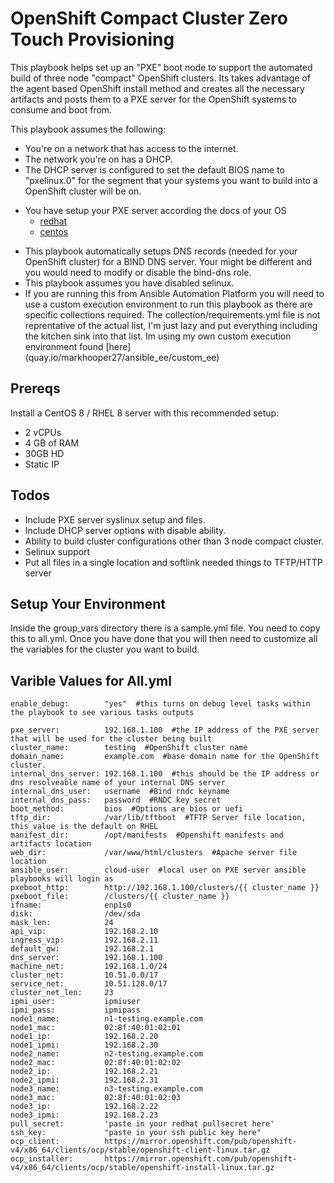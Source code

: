# OpenShift Compact Cluster Zero Touch Provisioning

This playbook helps set up an "PXE" boot node to support the automated build of three node "compact" OpenShift clusters.  Its takes advantage of the agent based OpenShift install method and creates all the necessary artifacts and posts them to a PXE server for the OpenShift systems to consume and boot from.

This playbook assumes the following:

* You're on a network that has access to the internet.
* The network you're on has a DHCP. 
* The DHCP server is configured to set the default BIOS name to "pxelinux.0" for the segment that your systems you want to build into a OpenShift cluster will be on.
- You have setup your PXE server according the docs of your OS 
    - [redhat](https://access.redhat.com/documentation/en-us/red_hat_enterprise_linux/8/html/performing_an_advanced_rhel_8_installation/preparing-for-a-network-install_installing-rhel-as-an-experienced-user) 
    - [centos](https://docs.centos.org/en-US/8-docs/advanced-install/assembly_preparing-for-a-network-install/)
* This playbook automatically setups DNS records (needed for your OpenShift cluster) for a BIND DNS server.  Your might be different and you would need to modify or disable the bind-dns role.
* This playbook assumes you have disabled selinux.
* If you are running this from Ansible Automation Platform you will need to use a custom execution environment to run this playbook as there are specific collections required.  The collection/requirements.yml file is not reprentative of the actual list, I'm just lazy and put everything including the kitchen sink into that list.  Im using my own custom execution environment found [here] (quay.io/markhooper27/ansible_ee/custom_ee)

## Prereqs
Install a CentOS 8 / RHEL 8 server with this recommended setup:

* 2 vCPUs
* 4 GB of RAM
* 30GB HD
* Static IP

## Todos
* Include PXE server syslinux setup and files.
* Include DHCP server options with disable ability.
* Ability to build cluster configurations other than 3 node compact cluster.
* Selinux support
* Put all files in a single location and softlink needed things to TFTP/HTTP server

## Setup Your Environment
Inside the group_vars directory there is a sample.yml file.  You need to copy this to all.yml.   Once you have done that you will then need to customize all the variables for the cluster you want to build.

## Varible Values for All.yml
```
enable_debug:        "yes"  #this turns on debug level tasks within the playbook to see various tasks outputs

pxe_server:          192.168.1.100  #the IP address of the PXE server that will be used for the cluster being built
cluster_name:        testing  #OpenShift cluster name
domain_name:         example.com  #base domain name for the OpenShift cluster.
internal_dns_server: 192.168.1.100  #this should be the IP address or dns resolveable name of your internal DNS server
internal_dns_user:   username  #Bind rndc keyname
internal_dns_pass:   password  #RNDC key secret
boot_method:         bios  #Options are bios or uefi
tftp_dir:            /var/lib/tftboot  #TFTP Server file location, this value is the default on RHEL
manifest_dir:        /opt/manifests  #Openshift manifests and artifacts location
web_dir:             /var/www/html/clusters  #Apache server file location
ansible_user:        cloud-user  #local user on PXE server ansible playbooks will login as
pxeboot_http:        http://192.168.1.100/clusters/{{ cluster_name }} 
pxeboot_file:        /clusters/{{ cluster_name }}
ifname:              enp1s0
disk:                /dev/sda
mask_len:            24
api_vip:             192.168.2.10
ingress_vip:         192.168.2.11
default_gw:          192.168.2.1
dns_server:          192.168.1.100
machine_net:         192.168.1.0/24
cluster_net:         10.51.0.0/17
service_net:         10.51.128.0/17
cluster_net_len:     23
ipmi_user:           ipmiuser
ipmi_pass:           ipmipass
node1_name:          n1-testing.example.com
node1_mac:           02:8f:40:01:02:01
node1_ip:            192.168.2.20
node1_ipmi:          192.168.2.30
node2_name:          n2-testing.example.com
node2_mac:           02:8f:40:01:02:02
node2_ip:            192.168.2.21
node2_ipmi:          192.168.2.31
node3_name:          n3-testing.example.com
node3_mac:           02:8f:40:01:02:03
node3_ip:            192.168.2.22
node3_ipmi:          192.168.2.23
pull_secret:         'paste in your redhat pullsecret here'
ssh_key:             "paste in your ssh public key here"
ocp_client:          https://mirror.openshift.com/pub/openshift-v4/x86_64/clients/ocp/stable/openshift-client-linux.tar.gz
ocp_installer:       https://mirror.openshift.com/pub/openshift-v4/x86_64/clients/ocp/stable/openshift-install-linux.tar.gz
```